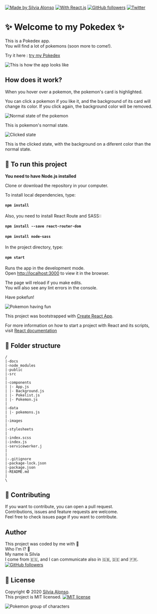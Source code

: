 [![Made by Silvia Alonso](https://img.shields.io/badge/made%20by-Silvia%20Alonso-pink)](https://www.linkedin.com/in/silvia-alonso-pozas/)
[![With React.js](https://img.shields.io/badge/with-React.js-blue)](https://reactjs.org/)
[![GitHub followers](https://img.shields.io/github/followers/silalonso.svg?style=social&label=Follow&maxAge=2592000)](https://github.com/silalonso?tab=followers)
[![Twitter](https://img.shields.io/twitter/follow/silvia_coding.svg?style=social&label=@:silvia_coding)](https://twitter.com/silvia_coding)

# :sparkles: Welcome to my Pokedex :sparkles:

This is a Pokedex app.<br />
You will find a lot of pokemons (soon more to come!).

Try it here : [try my Pokedex](https://silalonso.github.io/Pokemon/)

![This is how the app looks like](https://raw.githubusercontent.com/silalonso/modulo-3-evaluacion-intermedia-silalonso/master/src/images/pokedex.jpg)

## How does it work?

When you hover over a pokemon, the pokemon's card is highlighted.

You can click a pokemon if you like it, and the background of its card will change its color.
If you click again, the background color will be removed.

![Normal state of the pokemon](https://raw.githubusercontent.com/silalonso/modulo-3-evaluacion-intermedia-silalonso/master/src/images/normal.jpg)

This is pokemon's normal state.

![Clicked state](https://raw.githubusercontent.com/silalonso/modulo-3-evaluacion-intermedia-silalonso/master/src/images/clicked.jpg)

This is the clicked state, with the background on a diferent color than the normal state.

## :wrench: To run this project

**You need to have Node.js installed** <br />

Clone or download the repository in your computer.<br />

To install local dependencies, type:

#### `npm install`

Also, you need to install React Route and SASS::

#### `npm install --save react-router-dom`

#### `npm install node-sass`

In the project directory, type:

#### `npm start`

Runs the app in the development mode.<br />
Open [http://localhost:3000](http://localhost:3000) to view it in the browser.

The page will reload if you make edits.<br />
You will also see any lint errors in the console.<br />

Have pokefun!

![Pokemon having fun](https://raw.githubusercontent.com/silalonso/modulo-3-evaluacion-intermedia-silalonso/master/src/images/grupofeliz70.jpg)

This project was bootstrapped with [Create React App](https://github.com/facebook/create-react-app).

For more information on how to start a project with React and its scripts, visit [React documentation](https://reactjs.org/)

## :file_folder: Folder structure

```
/
|-docs
|-node_modules
|-public
|-src
|
|-components
| |- App.js
| |- Background.js
| |- Pokelist.js
| |- Pokemon.js
|
|-data
| |- pokemons.js
|
|-images
|
|-stylesheets
|
|-index.scss
|-index.js
|-serviceworker.j
|
|
|-.gitignore
|-package-lock.json
|-package.json
|-README.md
|
\

```

## :handshake: Contributing

If you want to contribute, you can open a pull request.<br />
Contributions, issues and feature requests are welcome.<br />
Feel free to check issues page if you want to contribute.

## Author

This project was coded by me with :sparkling_heart: <br />
Who I'm I? :raising_hand: <br />
My name is Silvia <br />
I come from :es:, and I can communicate also in :gb:, :de: and :fr:. <br />
[![GitHub followers](https://img.shields.io/github/followers/silalonso.svg?style=social&label=Follow&maxAge=2592000)](https://github.com/silalonso?tab=followers)

## :memo: License

Copyright © 2020 [Silvia Alonso](https://www.linkedin.com/in/silvia-alonso-pozas/). <br />
This project is MIT licensed. [![MIT license](https://img.shields.io/badge/License-MIT-blue.svg)](https://opensource.org/licenses/MIT)

![Pokemon group of characters](https://raw.githubusercontent.com/silalonso/modulo-3-evaluacion-intermedia-silalonso/master/src/images/grupo35.jpg)
